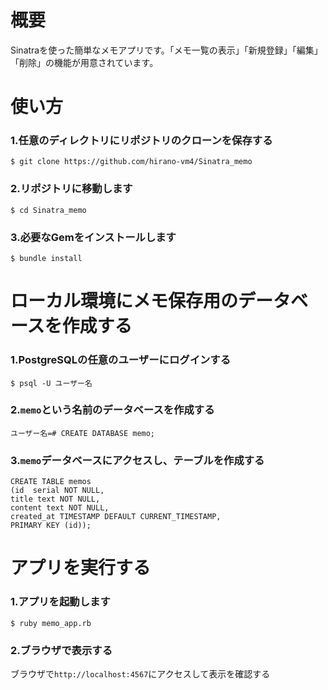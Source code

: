 # 概要

Sinatraを使った簡単なメモアプリです。「メモ一覧の表示」「新規登録」「編集」「削除」の機能が用意されています。

# 使い方

### 1.任意のディレクトリにリポジトリのクローンを保存する

```
$ git clone https://github.com/hirano-vm4/Sinatra_memo
```

### 2.リポジトリに移動します

```
$ cd Sinatra_memo
```

### 3.必要なGemをインストールします

```
$ bundle install
```
# ローカル環境にメモ保存用のデータベースを作成する

### 1.PostgreSQLの任意のユーザーにログインする
```
$ psql -U ユーザー名
```

### 2.`memo`という名前のデータベースを作成する
```
ユーザー名=# CREATE DATABASE memo;
```

### 3.`memo`データベースにアクセスし、テーブルを作成する
```
CREATE TABLE memos
(id  serial NOT NULL,
title text NOT NULL,
content text NOT NULL,
created_at TIMESTAMP DEFAULT CURRENT_TIMESTAMP,
PRIMARY KEY (id)); 
```

# アプリを実行する

### 1.アプリを起動します

```
$ ruby memo_app.rb
```
### 2.ブラウザで表示する

ブラウザで`http://localhost:4567`にアクセスして表示を確認する
